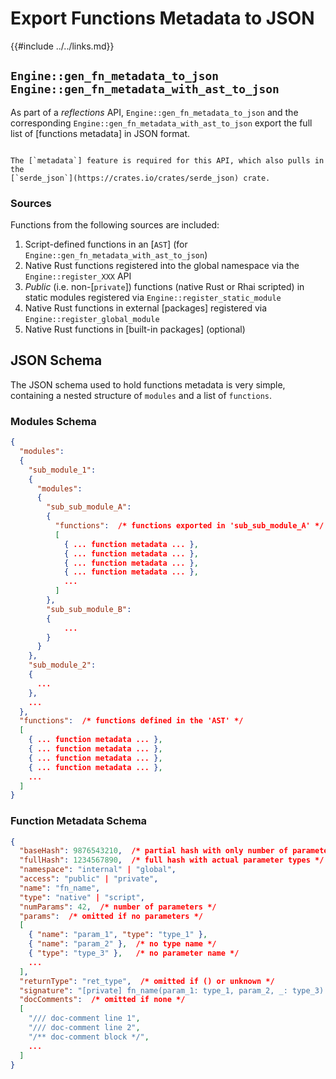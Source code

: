 Export Functions Metadata to JSON
================================

{{#include ../../links.md}}


`Engine::gen_fn_metadata_to_json`<br/>`Engine::gen_fn_metadata_with_ast_to_json`
------------------------------------------------------------------------------

As part of a _reflections_ API, `Engine::gen_fn_metadata_to_json` and the corresponding
`Engine::gen_fn_metadata_with_ast_to_json` export the full list of [functions metadata]
in JSON format.

~~~admonish warning.small "Requires `metadata`"

The [`metadata`] feature is required for this API, which also pulls in the
[`serde_json`](https://crates.io/crates/serde_json) crate.
~~~

### Sources

Functions from the following sources are included:

1. Script-defined functions in an [`AST`] (for `Engine::gen_fn_metadata_with_ast_to_json`)
2. Native Rust functions registered into the global namespace via the `Engine::register_XXX` API
3. _Public_ (i.e. non-[`private`]) functions (native Rust or Rhai scripted) in static modules
   registered via `Engine::register_static_module`
4. Native Rust functions in external [packages] registered via `Engine::register_global_module`
5. Native Rust functions in [built-in packages] (optional)


JSON Schema
-----------

The JSON schema used to hold functions metadata is very simple, containing a nested structure of
`modules` and a list of `functions`.

### Modules Schema

```json
{
  "modules":
  {
    "sub_module_1":
    {
      "modules":
      {
        "sub_sub_module_A":
        {
          "functions":  /* functions exported in 'sub_sub_module_A' */
          [
            { ... function metadata ... },
            { ... function metadata ... },
            { ... function metadata ... },
            { ... function metadata ... },
            ...
          ]
        },
        "sub_sub_module_B":
        {
            ...
        }
      }
    },
    "sub_module_2":
    {
      ...
    },
    ...
  },
  "functions":  /* functions defined in the 'AST' */
  [
    { ... function metadata ... },
    { ... function metadata ... },
    { ... function metadata ... },
    { ... function metadata ... },
    ...
  ]
}
```

### Function Metadata Schema

```json
{
  "baseHash": 9876543210,  /* partial hash with only number of parameters */
  "fullHash": 1234567890,  /* full hash with actual parameter types */
  "namespace": "internal" | "global",
  "access": "public" | "private",
  "name": "fn_name",
  "type": "native" | "script",
  "numParams": 42,  /* number of parameters */
  "params":  /* omitted if no parameters */
  [
    { "name": "param_1", "type": "type_1" },
    { "name": "param_2" },  /* no type name */
    { "type": "type_3" },   /* no parameter name */
    ...
  ],
  "returnType": "ret_type",  /* omitted if () or unknown */
  "signature": "[private] fn_name(param_1: type_1, param_2, _: type_3) -> ret_type",
  "docComments":  /* omitted if none */
  [
    "/// doc-comment line 1",
    "/// doc-comment line 2",
    "/** doc-comment block */",
    ...
  ]
}
```
